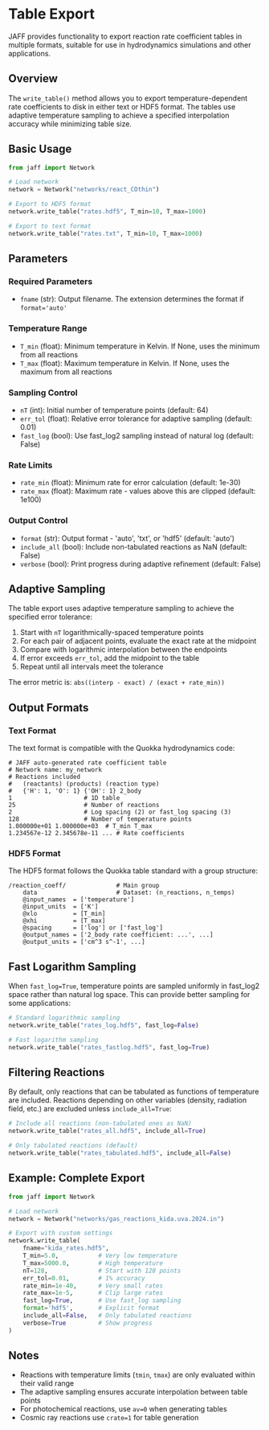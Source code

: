 # Table Export

JAFF provides functionality to export reaction rate coefficient tables in multiple formats, suitable for use in hydrodynamics simulations and other applications.

## Overview

The `write_table()` method allows you to export temperature-dependent rate coefficients to disk in either text or HDF5 format. The tables use adaptive temperature sampling to achieve a specified interpolation accuracy while minimizing table size.

## Basic Usage

```python
from jaff import Network

# Load network
network = Network("networks/react_COthin")

# Export to HDF5 format
network.write_table("rates.hdf5", T_min=10, T_max=1000)

# Export to text format
network.write_table("rates.txt", T_min=10, T_max=1000)
```

## Parameters

### Required Parameters

- `fname` (str): Output filename. The extension determines the format if `format='auto'`

### Temperature Range

- `T_min` (float): Minimum temperature in Kelvin. If None, uses the minimum from all reactions
- `T_max` (float): Maximum temperature in Kelvin. If None, uses the maximum from all reactions

### Sampling Control

- `nT` (int): Initial number of temperature points (default: 64)
- `err_tol` (float): Relative error tolerance for adaptive sampling (default: 0.01)
- `fast_log` (bool): Use fast_log2 sampling instead of natural log (default: False)

### Rate Limits

- `rate_min` (float): Minimum rate for error calculation (default: 1e-30)
- `rate_max` (float): Maximum rate - values above this are clipped (default: 1e100)

### Output Control

- `format` (str): Output format - 'auto', 'txt', or 'hdf5' (default: 'auto')
- `include_all` (bool): Include non-tabulated reactions as NaN (default: False)
- `verbose` (bool): Print progress during adaptive refinement (default: False)

## Adaptive Sampling

The table export uses adaptive temperature sampling to achieve the specified error tolerance:

1. Start with `nT` logarithmically-spaced temperature points
2. For each pair of adjacent points, evaluate the exact rate at the midpoint
3. Compare with logarithmic interpolation between the endpoints
4. If error exceeds `err_tol`, add the midpoint to the table
5. Repeat until all intervals meet the tolerance

The error metric is: `abs((interp - exact) / (exact + rate_min))`

## Output Formats

### Text Format

The text format is compatible with the Quokka hydrodynamics code:

```
# JAFF auto-generated rate coefficient table
# Network name: my_network
# Reactions included
#   (reactants) (products) (reaction type)
#   {'H': 1, 'O': 1} {'OH': 1} 2_body
1                    # 1D table
25                   # Number of reactions
2                    # Log spacing (2) or fast_log spacing (3)
128                  # Number of temperature points
1.000000e+01 1.000000e+03  # T_min T_max
1.234567e-12 2.345678e-11 ... # Rate coefficients
```

### HDF5 Format

The HDF5 format follows the Quokka table standard with a group structure:

```
/reaction_coeff/              # Main group
    data                      # Dataset: (n_reactions, n_temps)
    @input_names  = ['temperature']
    @input_units  = ['K']
    @xlo          = [T_min]
    @xhi          = [T_max]
    @spacing      = ['log'] or ['fast_log']
    @output_names = ['2_body rate coefficient: ...', ...]
    @output_units = ['cm^3 s^-1', ...]
```

## Fast Logarithm Sampling

When `fast_log=True`, temperature points are sampled uniformly in fast_log2 space rather than natural log space. This can provide better sampling for some applications:

```python
# Standard logarithmic sampling
network.write_table("rates_log.hdf5", fast_log=False)

# Fast logarithm sampling
network.write_table("rates_fastlog.hdf5", fast_log=True)
```

## Filtering Reactions

By default, only reactions that can be tabulated as functions of temperature are included. Reactions depending on other variables (density, radiation field, etc.) are excluded unless `include_all=True`:

```python
# Include all reactions (non-tabulated ones as NaN)
network.write_table("rates_all.hdf5", include_all=True)

# Only tabulated reactions (default)
network.write_table("rates_tabulated.hdf5", include_all=False)
```

## Example: Complete Export

```python
from jaff import Network

# Load network
network = Network("networks/gas_reactions_kida.uva.2024.in")

# Export with custom settings
network.write_table(
    fname="kida_rates.hdf5",
    T_min=5.0,           # Very low temperature
    T_max=5000.0,        # High temperature  
    nT=128,              # Start with 128 points
    err_tol=0.01,        # 1% accuracy
    rate_min=1e-40,      # Very small rates
    rate_max=1e-5,       # Clip large rates
    fast_log=True,       # Use fast_log sampling
    format='hdf5',       # Explicit format
    include_all=False,   # Only tabulated reactions
    verbose=True         # Show progress
)
```

## Notes

- Reactions with temperature limits (`tmin`, `tmax`) are only evaluated within their valid range
- The adaptive sampling ensures accurate interpolation between table points
- For photochemical reactions, use `av=0` when generating tables
- Cosmic ray reactions use `crate=1` for table generation